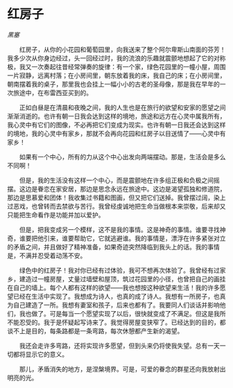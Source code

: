 # 红房子

*黑塞*

　　红房子，从你的小花园和葡萄园里，向我送来了整个阿尔卑斯山南面的芬芳！我多少次从你身边经过，头一回经过时，我的流浪的乐趣就震颤地想起了它的对称极，我又一次奏起往昔经常弹奏的旋律：有一个家，绿色花园里的一幢小屋，周围一片寂静，远离村落；在小房间里，朝东放着我的床，我自己的床；在小房间里，朝南摆着我的桌子，那里我也会挂上一幅小小的古老的圣母像，那是我在早年的一次旅途中，在布雷西亚买到的。

　　正如白昼是在清晨和夜晚之间，我的人生也是在旅行的欲望和安家的愿望之间渐渐消逝的。也许有朝一日我会达到这样的境地，旅途和远方在心灵中属我所有，我心灵中有它们的图像，不必再把它们变成为现实。也许有朝一日我还会达到这样的境地，我的心灵中有家乡，那就不会再向花园和红房子以目送情了——心灵中有家乡！

　　如果有一个中心，所有的力从这个中心出发向两端摆动。那是，生活会是多么不同啊！

　　但是，我的生活没有这样一个中心，而是震颤地在许多组正极和负极之间摇摆。这边是眷恋在家安居，那边是思念永远在旅途中。这边是渴望孤独和修道院，那边是思慕爱和团体！我收集过书籍和图画，但又把它们送掉。我曾摆过阔，染上过恶戏，也曾转而去禁欲与苦行。我曾经虔诚地把生命当做根本来崇敬，后来却又只能把生命看作是功能并加以爱护。

　　但是，把我变成另一个模样，这不是我的事情。这是神奇的事情。谁要寻找神奇，谁要把他引来，谁要帮助它，它就逃避谁。我的事情是，漂浮在许多紧张对立的矛盾之间，并且做好了精神准备，如果奇迹突然降临到我头上的话。我的事情是，不满并忍受着动荡不安。

　　绿色中的红房子！我对你已经有过体验，我可不想再次体验了。我曾经有过家乡，建造过一幢房屋，丈量过墙壁和屋顶，筑过花园里的小径，也曾把自己的画挂在自己的墙上。每个人都有这样的欲望——我也想按这种欲望来生活！我的许多愿望已经在生活中实现了。我想成为诗人，也真的成了诗人。我想有一所房子，也真为自己建造了一所。我想有妻室和孩子，后来也都有了。我要同人们谈话并影响他们，我也做了。可是每当一个愿望实现了以后，很快就变成了不满足。但这是我所不能忍受的。我于是怀疑起写诗来了。我觉得房屋变狭窄了。已经达到的目的，都谈不上是目的，每条路都是一条弯路，每次休憩都产生新的渴望。

　　我还会走许多弯路，还将实现许多愿望，但到头来仍将使我失望。总有一天一切都将显示它的意义。

　　那儿，矛盾消失的地方，是涅槃境界。可是，可爱的眷念的群星还向我放射出明亮的光。